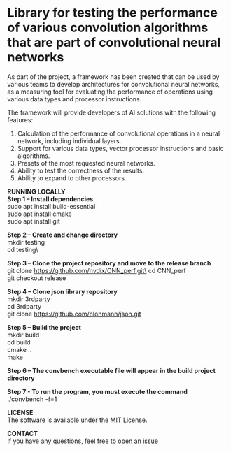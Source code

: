 # Library for testing the performance of various convolution algorithms that are part of convolutional neural networks

As part of the project, a framework has been created that can be used by various teams to develop architectures for convolutional neural networks, as a measuring tool for evaluating the performance of operations using various data types and processor instructions.

The framework will provide developers of AI solutions with the following features:
1. Calculation of the performance of convolutional operations in a neural network, including individual layers.
2. Support for various data types, vector processor instructions and basic algorithms.
3. Presets of the most requested neural networks.
4. Ability to test the correctness of the results.
5. Ability to expand to other processors.

**RUNNING LOCALLY**\
**Step 1 – Install dependencies**\
sudo apt install build-essential\
sudo apt install cmake\
sudo apt install git

**Step 2 – Create and change directory**\
mkdir testing\
cd testing\

**Step 3 – Clone the project repository and move to the release branch**\
git clone https://github.com/nvdix/CNN_perf.git\
cd CNN_perf\
git checkout release

**Step 4 – Clone json library repository**\
mkdir 3rdparty\
cd 3rdparty\
git clone https://github.com/nlohmann/json.git

**Step 5 – Build the project**\
mkdir build\
cd build\
cmake ..\
make

**Step 6 – The convbench executable file will appear in the build project directory**

**Step 7 - To run the program, you must execute the command**\
./convbench -f=1

**LICENSE**\
The software is available under the [MIT](https://github.com/nvdix/CNN_perf/blob/release/LICENSE.pdf) License.

**CONTACT**\
If you have any questions, feel free to [open an issue](https://github.com/nvdix/CNN_perf/tree/release)
